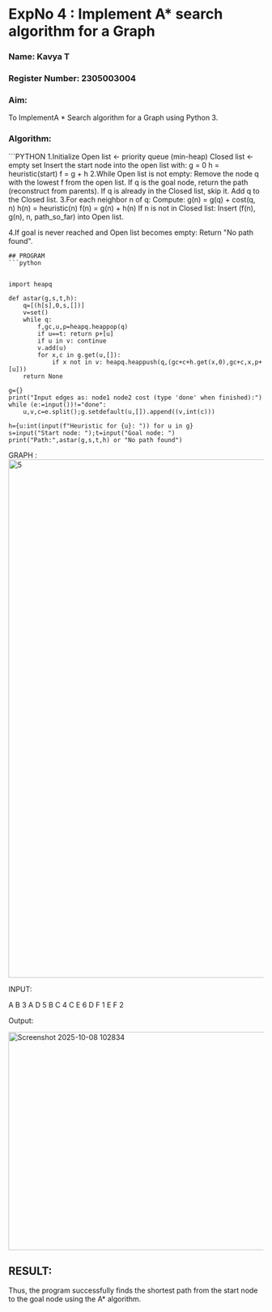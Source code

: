 <h1>ExpNo 4 : Implement A* search algorithm for a Graph</h1> 
<h3>Name: Kavya T      </h3>
<h3>Register Number: 2305003004         </h3>
<H3>Aim:</H3>
<p>To ImplementA * Search algorithm for a Graph using Python 3.</p>

<H3>Algorithm:</H3>
```PYTHON
1.Initialize
Open list ← priority queue (min-heap)
Closed list ← empty set
Insert the start node into the open list with:
  g = 0
  h = heuristic(start)
  f = g + h
2.While Open list is not empty:
Remove the node q with the lowest f from the open list.
If q is the goal node, return the path (reconstruct from parents).
If q is already in the Closed list, skip it.
Add q to the Closed list.
3.For each neighbor n of q:
Compute:
  g(n) = g(q) + cost(q, n)
  h(n) = heuristic(n)
  f(n) = g(n) + h(n)
If n is not in Closed list:
Insert (f(n), g(n), n, path_so_far) into Open list.

4.If goal is never reached and Open list becomes empty:
Return "No path found".
```
## PROGRAM
```python


import heapq

def astar(g,s,t,h):
    q=[(h[s],0,s,[])]
    v=set()
    while q:
        f,gc,u,p=heapq.heappop(q)
        if u==t: return p+[u]
        if u in v: continue
        v.add(u)
        for x,c in g.get(u,[]): 
            if x not in v: heapq.heappush(q,(gc+c+h.get(x,0),gc+c,x,p+[u]))
    return None

g={}
print("Input edges as: node1 node2 cost (type 'done' when finished):")
while (e:=input())!="done":
    u,v,c=e.split();g.setdefault(u,[]).append((v,int(c)))

h={u:int(input(f"Heuristic for {u}: ")) for u in g}
s=input("Start node: ");t=input("Goal node: ")
print("Path:",astar(g,s,t,h) or "No path found")

```

GRAPH :
<img width="1024" height="1024" alt="5" src="https://github.com/user-attachments/assets/7579171b-c71a-4f9f-99c5-53cc216ec0c7" />


INPUT:

A B 3
A D 5
B C 4
C E 6
D F 1
E F 2

Output:

<img width="739" height="431" alt="Screenshot 2025-10-08 102834" src="https://github.com/user-attachments/assets/48ff2696-71ab-4e7a-be9e-38d80f8d4385" />



## RESULT:

Thus, the program successfully finds the shortest path from the start node to the goal node using the A* algorithm.
